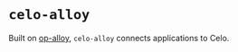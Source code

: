 # `celo-alloy`

Built on [op-alloy][op-alloy], `celo-alloy` connects applications to Celo.

[op-alloy]: https://github.com/alloy-rs/op-alloy
